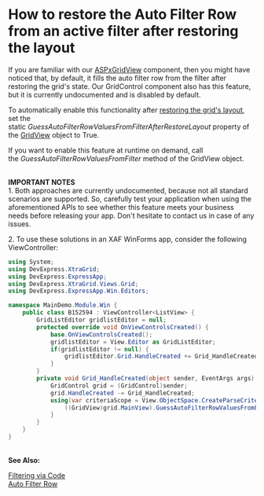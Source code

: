 # How to restore the Auto Filter Row from an active filter after restoring the layout


<p>If you are familiar with our <a href="http://documentation.devexpress.com/#AspNet/CustomDocument7873">ASPxGridView</a> component, then you might have noticed that, by default, it fills the auto filter row from the filter after restoring the grid's state. Our GridControl component also has this feature, but it is currently undocumented and is disabled by default.</p>
<p>To automatically enable this functionality after <a href="http://documentation.devexpress.com/#WindowsForms/CustomDocument772">restoring the grid's layout</a>, set the static <em>GuessAutoFilterRowValuesFromFilterAfterRestoreLayout</em> property of the <a href="https://documentation.devexpress.com/#WindowsForms/clsDevExpressXtraGridViewsGridGridViewtopic">GridView</a> object to True.</p>
<p>If you want to enable this feature at runtime on demand, call the <em>GuessAutoFilterRowValuesFromFilter</em> method of the GridView object.</p>
<p><br><strong>IMPORTANT NOTES</strong><br>1. Both approaches are currently undocumented, because not all standard scenarios are supported. So, carefully test your application when using the aforementioned APIs to see whether this feature meets your business needs before releasing your app. Don't hesitate to contact us in case of any issues.</p>
<p>2. To use these solutions in an XAF WinForms app, consider the following ViewController:</p>


```cs
using System;
using DevExpress.XtraGrid;
using DevExpress.ExpressApp;
using DevExpress.XtraGrid.Views.Grid;
using DevExpress.ExpressApp.Win.Editors;

namespace MainDemo.Module.Win {
    public class B152594 : ViewController<ListView> {
        GridListEditor gridlistEditor = null;
        protected override void OnViewControlsCreated() {
            base.OnViewControlsCreated();
            gridlistEditor = View.Editor as GridListEditor;
            if(gridlistEditor != null) {
                gridlistEditor.Grid.HandleCreated += Grid_HandleCreated;
            }
        }
        private void Grid_HandleCreated(object sender, EventArgs args) {
            GridControl grid = (GridControl)sender;
            grid.HandleCreated -= Grid_HandleCreated;
            using(var criteriaScope = View.ObjectSpace.CreateParseCriteriaScope()) {
                ((GridView)grid.MainView).GuessAutoFilterRowValuesFromFilter();
            }
        }
    }
}

```


<p><br><strong>See Also:</strong></p>
<p><a href="http://documentation.devexpress.com/#WindowsForms/CustomDocument2567">Filtering via Code</a><br> <a href="http://documentation.devexpress.com/#WindowsForms/CustomDocument1428">Auto Filter Row</a></p>

<br/>


